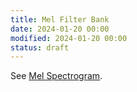 ```yaml
---
title: Mel Filter Bank
date: 2024-01-20 00:00
modified: 2024-01-20 00:00
status: draft
---
```


See [Mel Spectrogram](mel-spectrogram.md).